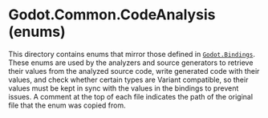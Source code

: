 # Godot.Common.CodeAnalysis (enums)

This directory contains enums that mirror those defined in [`Godot.Bindings`](../../Godot.Bindings). These enums are used by the analyzers and source generators to retrieve their values from the analyzed source code, write generated code with their values, and check whether certain types are Variant compatible, so their values must be kept in sync with the values in the bindings to prevent issues. A comment at the top of each file indicates the path of the original file that the enum was copied from.
